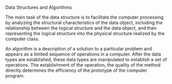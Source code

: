 Data Structures and Algorithms

The main task of the data structure is to facilitate the computer processing by analyzing the structural characteristics of the data object, including the relationship between the logical structure and the data object, and then representing the logical structure into the physical structure realized by the computer class.

An algorithm is a description of a solution to a particular problem and appears as a limited sequence of operations in a computer. After the data types are established, these data types are manipulated to establish a set of operations. The establishment of the operation, the quality of the method directly determines the efficiency of the prototype of the computer program.
